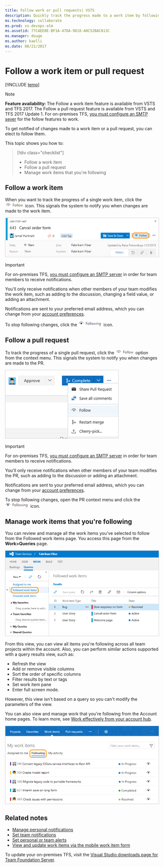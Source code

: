 ```yaml
---
title: Follow work or pull requests| VSTS  
description: Quickly track the progress made to a work item by following it when using Visual Studio Team Services (VSTS)  
ms.technology: collaborate
ms.prod: vs-devops-alm
ms.assetid: 77CAEE8E-BF1A-47DA-9818-A0C52BAC813C
ms.manager: douge
ms.author: kaelli
ms.date: 08/21/2017  
---
```


# Follow a work item or pull request  

[!INCLUDE [temp](../work/_shared/dev15-and-ts-version-header.md)] 

<a id="follow"></a>

>[!NOTE]  
><b>Feature availability: </b>The Follow a work item feature is available from VSTS and TFS 2017. The Follow a pull request feature is available from VSTS and TFS 2017 Update 1. For on-premises TFS, [you must configure an SMTP sever](../tfs-server/admin/setup-customize-alerts.md) for the follow features to work.   

To get notified of changes made to a work item or a pull request, you can elect to follow them. 

This topic shows you how to:  

> [!div class="checklist"]   
> * Follow a work item
> * Follow a pull request       
> * Manage work items that you're following   


## Follow a work item

When you want to track the progress of a single work item, click the ![Follow icon](../work/_img/icons/follow-icon.png) icon. This signals the system to notify you when changes are made to the work item.  

<img src="_img/follow-work-item.png" alt="VSTS Work item form, Follow icon control" style="border: 1px solid #CCCCCC;" />  

>[!IMPORTANT]
>For on-premises TFS, [you must configure an SMTP server](../tfs-server/admin/setup-customize-alerts.md) in order for team members to receive notifications.  

You'll only receive notifications when other members of your team modifies the work item, such as adding to the discussion, changing a field value, or adding an attachment. 

Notifications are sent to your preferred email address, which you can change from your [account preferences](../accounts/account-preferences.md).  

To stop following changes, click the ![Following icon](../work/_img/icons/following-icon.png)  icon.
 
<a id="follow-pr"></a>
## Follow a pull request 

To track the progress of a single pull request, click the ![Follow icon](../work/_img/icons/follow-icon.png) option from the context menu. This signals the system to notify you when changes are made to the PR.  

<img src="_img/follow-pull-request.png" alt="Pull Request, context menu, Follow icon option" style="border: 1px solid #CCCCCC;" />  

>[!IMPORTANT]
>For on-premises TFS, [you must configure an SMTP server](../tfs-server/admin/setup-customize-alerts.md) in order for team members to receive notifications.  

You'll only receive notifications when other members of your team modifies the PR, such as adding to the discussion or adding an attachment. 

Notifications are sent to your preferred email address, which you can change from your [account preferences](../accounts/account-preferences.md).  

To stop following changes, open the PR context menu and click the ![Following icon](../work/_img/icons/following-icon.png) icon. 


## Manage work items that you're following  

You can review and manage all the work items you've selected to follow from the Followed work items page. You access this page from the **Work>Queries** page. 

<img src="_img/follows-followed-work-items.png" alt="Followed work items, Follow icon control" style="border: 1px solid #CCCCCC;" />  

From this view, you can view all items you're following across all team projects within the account. Also, you can perform similar actions supported with a query results view, such as:
- Refresh the view
- Add or remove visible columns
- Sort the order of specific columns
- Filter results by text or tags 
- Set work item pane
- Enter full screen mode. 

However, this view isn't based on a query so you can't modify the parameters of the view. 

You can also view and manage work that you're following from the Account home pages. To learn more, see [Work effectively from your account hub](../connect/account-home-pages.md#follow-work). 

<img src="../connect/_img/account-home-work-followed.png" alt="Account home, Work, Followed page" style="border: 1px solid #CCCCCC;" />   

## Related notes  

- [Manage personal notifications](../notifications/manage-personal-notifications.md)  
- [Set team notifications](manage-team-notifications.md)  
- [Set personal or team alerts](../work/track/alerts-and-notifications.md)  
- [View and update work items via the mobile work item form](mobile-work.md)  

To update your on-premises TFS, visit the [Visual Studio downloads page for Team Foundation Server](https://www.visualstudio.com/downloads/#team-foundation-server-2017). 

 